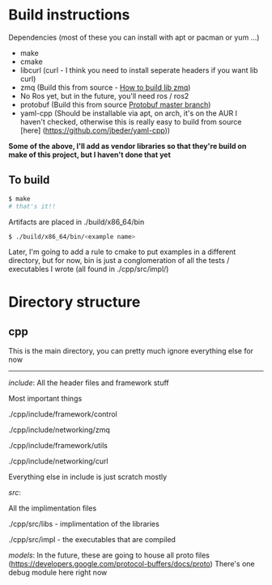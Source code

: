 # Build instructions


Dependencies (most of these you can install with apt or pacman or yum ...)

  - make
  - cmake
  - libcurl (curl - I think you need to install seperate headers if you want lib curl)
  - zmq (Build this from source - [How to build lib zmq](http://zeromq.org/build:_start))
  - No Ros yet, but in the future, you'll need ros / ros2
  - protobuf (Build this from source [Protobuf master branch](https://github.com/protocolbuffers/protobuf/blob/master/src/README.md))
  - yaml-cpp (Should be installable via apt, on arch, it's on the AUR I haven't checked, otherwise this is really easy to build from source [here] (https://github.com/jbeder/yaml-cpp))
  
**Some of the above, I'll add as vendor libraries so that they're build on make of this project, but I haven't done that yet**


## To build
``` bash 
$ make
# that's it!!
```
 
Artifacts are placed in ./build/x86_64/bin
``` bash
$ ./build/x86_64/bin/<example name>
```

Later, I'm going to add a rule to cmake to put examples in a different directory, but for now, bin is just a conglomeration of all the tests / executables I wrote (all found in ./cpp/src/impl/)

#  Directory structure

## cpp
This is the main directory, you can pretty much ignore everything else for now
***
*include*:
All the header files and framework stuff

Most important things

./cpp/include/framework/control

./cpp/include/networking/zmq

./cpp/include/framework/utils

./cpp/include/networking/curl

Everything else in include is just scratch mostly

*src*:

All the implimentation files

./cpp/src/libs - implimentation of the libraries

./cpp/src/impl - the executables that are compiled


*models*:
In the future, these are going to house all proto files (https://developers.google.com/protocol-buffers/docs/proto)
There's one debug module here right now

